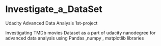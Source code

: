# Investigate_a_DataSet
Udacity Advanced Data Analysis 1st-project

Investigating TMDb movies Dataset as a part of udacity nanodegree for advanced data analysis using Pandas ,numpy , matplotlib libraries
